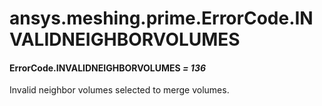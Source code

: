 # ansys.meshing.prime.ErrorCode.INVALIDNEIGHBORVOLUMES



#### ErrorCode.INVALIDNEIGHBORVOLUMES *= 136*

Invalid neighbor volumes selected to merge volumes.

<!-- !! processed by numpydoc !! -->
